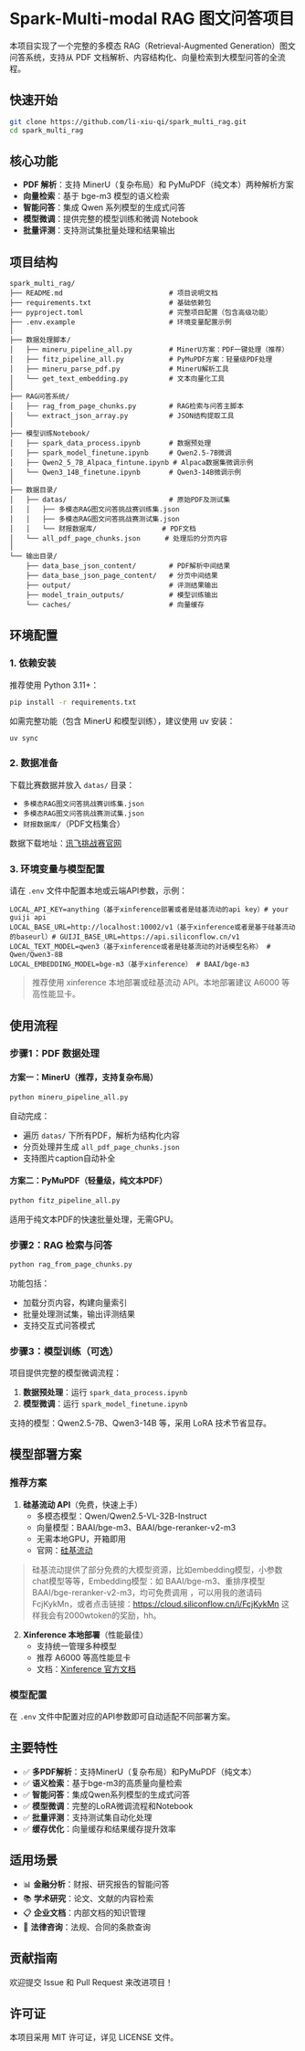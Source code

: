 
# Spark-Multi-modal RAG 图文问答项目

本项目实现了一个完整的多模态 RAG（Retrieval-Augmented Generation）图文问答系统，支持从 PDF 文档解析、内容结构化、向量检索到大模型问答的全流程。

## 快速开始

```sh
git clone https://github.com/li-xiu-qi/spark_multi_rag.git
cd spark_multi_rag
```

## 核心功能

- **PDF 解析**：支持 MinerU（复杂布局）和 PyMuPDF（纯文本）两种解析方案
- **向量检索**：基于 bge-m3 模型的语义检索
- **智能问答**：集成 Qwen 系列模型的生成式问答
- **模型微调**：提供完整的模型训练和微调 Notebook
- **批量评测**：支持测试集批量处理和结果输出

## 项目结构

```
spark_multi_rag/
├── README.md                          # 项目说明文档
├── requirements.txt                   # 基础依赖包
├── pyproject.toml                     # 完整项目配置（包含高级功能）
├── .env.example                       # 环境变量配置示例
│
├── 数据处理脚本/
│   ├── mineru_pipeline_all.py         # MinerU方案：PDF一键处理（推荐）
│   ├── fitz_pipeline_all.py           # PyMuPDF方案：轻量级PDF处理
│   ├── mineru_parse_pdf.py            # MinerU解析工具
│   └── get_text_embedding.py          # 文本向量化工具
│
├── RAG问答系统/
│   ├── rag_from_page_chunks.py        # RAG检索与问答主脚本
│   └── extract_json_array.py          # JSON结构提取工具
│
├── 模型训练Notebook/
│   ├── spark_data_process.ipynb       # 数据预处理
│   ├── spark_model_finetune.ipynb     # Qwen2.5-7B微调
│   ├── Qwen2_5_7B_Alpaca_fintune.ipynb # Alpaca数据集微调示例
│   └── Qwen3_14B_finetune.ipynb       # Qwen3-14B微调示例
│
├── 数据目录/
│   ├── datas/                         # 原始PDF及测试集
│   │   ├── 多模态RAG图文问答挑战赛训练集.json
│   │   ├── 多模态RAG图文问答挑战赛测试集.json
│   │   └── 财报数据库/                # PDF文档
│   └── all_pdf_page_chunks.json      # 处理后的分页内容
│
└── 输出目录/
    ├── data_base_json_content/        # PDF解析中间结果
    ├── data_base_json_page_content/   # 分页中间结果
    ├── output/                        # 评测结果输出
    ├── model_train_outputs/           # 模型训练输出
    └── caches/                        # 向量缓存
```

## 环境配置

### 1. 依赖安装

推荐使用 Python 3.11+：

```bash
pip install -r requirements.txt
```

如需完整功能（包含 MinerU 和模型训练），建议使用 uv 安装：

```bash
uv sync
```

### 2. 数据准备

下载比赛数据并放入 `datas/` 目录：

- `多模态RAG图文问答挑战赛训练集.json`
- `多模态RAG图文问答挑战赛测试集.json`
- `财报数据库/`（PDF文档集合）

数据下载地址：[讯飞挑战赛官网](https://challenge.xfyun.cn/topic/info?type=Multimodal-RAG-QA&option=stsj&ch=dwsf2517)

### 3. 环境变量与模型配置

请在 `.env` 文件中配置本地或云端API参数，示例：

```env
LOCAL_API_KEY=anything（基于xinference部署或者是硅基流动的api key）# your guiji api
LOCAL_BASE_URL=http://localhost:10002/v1（基于xinference或者是基于硅基流动的baseurl）# GUIJI_BASE_URL=https://api.siliconflow.cn/v1
LOCAL_TEXT_MODEL=qwen3（基于xinference或者是硅基流动的对话模型名称） # Qwen/Qwen3-8B
LOCAL_EMBEDDING_MODEL=bge-m3（基于xinference） # BAAI/bge-m3
```

> 推荐使用 xinference 本地部署或硅基流动 API。本地部署建议 A6000 等高性能显卡。

## 使用流程

### 步骤1：PDF 数据处理

#### 方案一：MinerU（推荐，支持复杂布局）

```bash
python mineru_pipeline_all.py
```

自动完成：

- 遍历 `datas/` 下所有PDF，解析为结构化内容
- 分页处理并生成 `all_pdf_page_chunks.json`
- 支持图片caption自动补全

#### 方案二：PyMuPDF（轻量级，纯文本PDF）

```bash
python fitz_pipeline_all.py
```

适用于纯文本PDF的快速批量处理，无需GPU。

### 步骤2：RAG 检索与问答

```bash
python rag_from_page_chunks.py
```

功能包括：

- 加载分页内容，构建向量索引
- 批量处理测试集，输出评测结果
- 支持交互式问答模式

### 步骤3：模型训练（可选）

项目提供完整的模型微调流程：

1. **数据预处理**：运行 `spark_data_process.ipynb`
2. **模型微调**：运行 `spark_model_finetune.ipynb`

支持的模型：Qwen2.5-7B、Qwen3-14B 等，采用 LoRA 技术节省显存。

## 模型部署方案

### 推荐方案

1. **硅基流动 API**（免费，快速上手）
   - 多模态模型：Qwen/Qwen2.5-VL-32B-Instruct
   - 向量模型：BAAI/bge-m3、BAAI/bge-reranker-v2-m3
   - 无需本地GPU，开箱即用
   - 官网：[硅基流动](https://cloud.siliconflow.cn/i/FcjKykMn)

> 硅基流动提供了部分免费的大模型资源，比如embedding模型，小参数chat模型等等，Embedding模型：如 BAAI/bge-m3、重排序模型 BAAI/bge-reranker-v2-m3，均可免费调用 ，可以用我的邀请码FcjKykMn，或者点击链接：<https://cloud.siliconflow.cn/i/FcjKykMn>
   这样我会有2000wtoken的奖励，hh。

2. **Xinference 本地部署**（性能最佳）
   - 支持统一管理多种模型
   - 推荐 A6000 等高性能显卡
   - 文档：[Xinference 官方文档](https://inference.readthedocs.io/en/latest/)

### 模型配置

在 `.env` 文件中配置对应的API参数即可自动适配不同部署方案。

## 主要特性

- ✅ **多PDF解析**：支持MinerU（复杂布局）和PyMuPDF（纯文本）
- ✅ **语义检索**：基于bge-m3的高质量向量检索
- ✅ **智能问答**：集成Qwen系列模型的生成式问答
- ✅ **模型微调**：完整的LoRA微调流程和Notebook
- ✅ **批量评测**：支持测试集自动化处理
- ✅ **缓存优化**：向量缓存和结果缓存提升效率

## 适用场景

- 📊 **金融分析**：财报、研究报告的智能问答
- 📚 **学术研究**：论文、文献的内容检索
- 📋 **企业文档**：内部文档的知识管理
- 🏢 **法律咨询**：法规、合同的条款查询

## 贡献指南

欢迎提交 Issue 和 Pull Request 来改进项目！

## 许可证

本项目采用 MIT 许可证，详见 LICENSE 文件。

